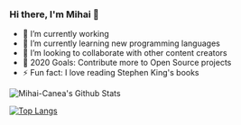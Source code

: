 ### Hi there,  I'm Mihai 👋

- 🔭 I’m currently working
- 🌱 I’m currently learning new programming languages
- 👯 I’m looking to collaborate with other content creators
- 🥅 2020 Goals: Contribute more to Open Source projects
- ⚡ Fun fact: I love reading Stephen King's books

<img alt="Mihai-Canea's  Github Stats" src="https://github-readme-stats.mihai-canea.vercel.app/api?username=Mihai-Canea&show_icons=true&hide_border=true&theme=tokyonight" />

[![Top Langs](https://github-readme-stats.mihai-canea.vercel.app/api/top-langs/?username=Mihai-Canea&layout=compact)](https://github.com/mihai-canea/github-readme-stats)